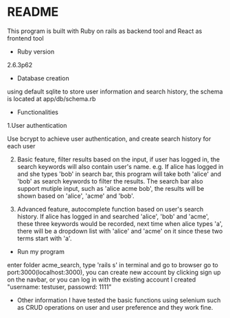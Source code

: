 # README

This program is built with Ruby on rails as backend tool and React as frontend tool

* Ruby version

2.6.3p62

* Database creation

using default sqlite to store user information and search history, the schema is located at app/db/schema.rb

* Functionalities

1.User authentication

Use bcrypt to achieve user authentication, and create search history for each user

2. Basic feature, filter results based on the input, if user has logged in, the search keywords will also contain user's name. e.g. If alice has logged in and she types 'bob' in search bar, this program will take both 'alice' and 'bob' as search keywords to filter the results. The search bar also support mutiple input, such as 'alice acme bob', the results will be shown based on 'alice', 'acme' and 'bob'.

3. Advanced feature, autocomplete function based on user's search history. If alice has logged in and searched 'alice', 'bob' and 'acme', these three keywords would be recorded, next time when alice types 'a', there will be a dropdown list with 'alice' and 'acme' on it since these two terms start with 'a'.

* Run my program

enter folder acme_search, type 'rails s' in terminal and go to browser go to port:3000(localhost:3000), you can create new account by clicking sign up on the navbar, or you can log in with the existing account I created "username: testuser, passowrd: 1111"

* Other information
I have tested the basic functions using selenium such as CRUD operations on user and user preference and they work fine.